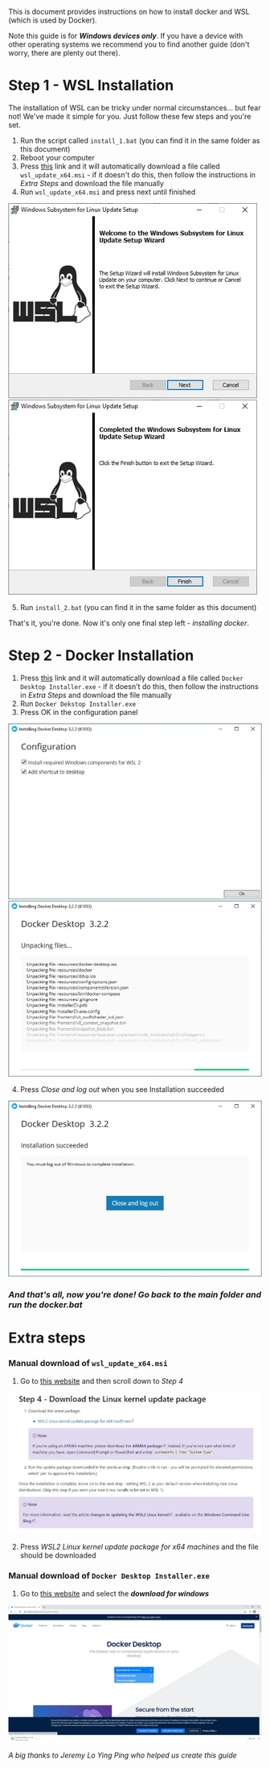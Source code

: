 This is document provides instructions on how to install docker and WSL (which is used by Docker). 

Note this guide is for _**Windows devices only**_. If you have a device with other operating systems we recommend you to find another guide (don't worry, there are plenty out there). 

# Step 1 -  WSL Installation
The installation of WSL can be tricky under normal circumstances... but fear not! We've made it simple for you. Just follow these few steps and you're set. 

1. Run the script called `install_1.bat` (you can find it in the same folder as this document)
2. Reboot your computer
3. Press [this](https://wslstorestorage.blob.core.windows.net/wslblob/wsl_update_x64.msi) link and it will automatically download a file called `wsl_update_x64.msi` - if it doesn't do this, then follow the instructions in _Extra Steps_ and download the file manually
4. Run `wsl_update_x64.msi` and press next until finished

![alt-text](images/WSL_updater_1.png)
![alt-text](images/WSL_updater_2.png)

5. Run `install_2.bat`
(you can find it in the same folder as this document)

That's it, you're done. Now it's only one final step left - _installing docker_. 

# Step 2 - Docker Installation
1. Press [this](https://desktop.docker.com/win/stable/Docker%20Desktop%20Installer.exe) link and it will automatically download a file called `Docker Desktop Installer.exe` - if it doesn't do this, then follow the instructions in _Extra Steps_ and download the file manually
2. Run `Docker Dekstop Installer.exe` 
3. Press OK in the configuration panel

![alt-text](images/Docker_step_2.png)
![alt-text](images/Docker_step_3.png)

4. Press _Close and log out_ when you see Installation succeeded

![alt-text](images/Docker_step_4.png)


### *And that's all, now you're done! Go back to the main folder and run the __docker.bat__*

 # Extra steps

### Manual download of `wsl_update_x64.msi`
  1. Go to [this website](https://docs.microsoft.com/en-us/windows/wsl/install-win10) and then scroll down to _Step 4_

   ![alt-image](images/WSL_extra_step.jpeg)

  2. Press _WSL2 Linux kernel update package for x64 machines_ and the file should be downloaded


### Manual download of `Docker Desktop Installer.exe`

 1. Go to [this website](https://www.docker.com/products/docker-desktop) and select the **_download for windows_**
 
 ![alt-image](images/Docker_step_1.png)



 _A big thanks to Jeremy Lo Ying Ping who helped us create this guide_ 